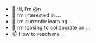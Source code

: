 - 👋 Hi, I’m @n
- 👀 I’m interested in ...
- 🌱 I’m currently learning ...
- 💞️ I’m looking to collaborate on ...
- 📫 How to reach me ...

<!---
mariazinea/mariazinea is a ✨ special ✨ repository because its `README.md` (this file) appears on your GitHub profile.
You can click the Preview link to take a look at your changes.
--->
